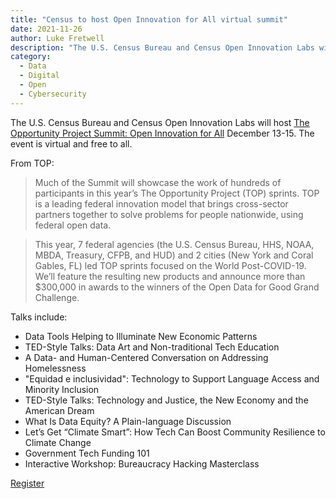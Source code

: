 ```yaml
---
title: "Census to host Open Innovation for All virtual summit"
date: 2021-11-26
author: Luke Fretwell
description: "The U.S. Census Bureau and Census Open Innovation Labs will host The Opportunity Project Summit December 13-15."
category:
  - Data
  - Digital
  - Open
  - Cybersecurity
---
```


The U.S. Census Bureau and Census Open Innovation Labs will host [The Opportunity Project Summit: Open Innovation for All](https://emamo.com/event/TOPSummit2021) December 13-15. The event is virtual and free to all.

From TOP:

> Much of the Summit will showcase the work of hundreds of participants in this year’s The Opportunity Project (TOP) sprints. TOP is a leading federal innovation model that brings cross-sector partners together to solve problems for people nationwide, using federal open data.

> This year, 7 federal agencies (the U.S. Census Bureau, HHS, NOAA, MBDA, Treasury, CFPB, and HUD) and 2 cities (New York and Coral Gables, FL) led TOP sprints focused on the World Post-COVID-19. We’ll feature the resulting new products and announce more than $300,000 in awards to the winners of the Open Data for Good Grand Challenge.

Talks include:

* Data Tools Helping to Illuminate New Economic Patterns
* TED-Style Talks: Data Art and Non-traditional Tech Education
* A Data- and Human-Centered Conversation on Addressing Homelessness
* "Equidad e inclusividad": Technology to Support Language Access and Minority Inclusion
* TED-Style Talks: Technology and Justice, the New Economy and the American Dream
* What Is Data Equity? A Plain-language Discussion
* Let’s Get “Climate Smart”: How Tech Can Boost Community Resilience to Climate Change
* Government Tech Funding 101
* Interactive Workshop: Bureaucracy Hacking Masterclass

[Register](https://emamo.com/event/TOPSummit2021)